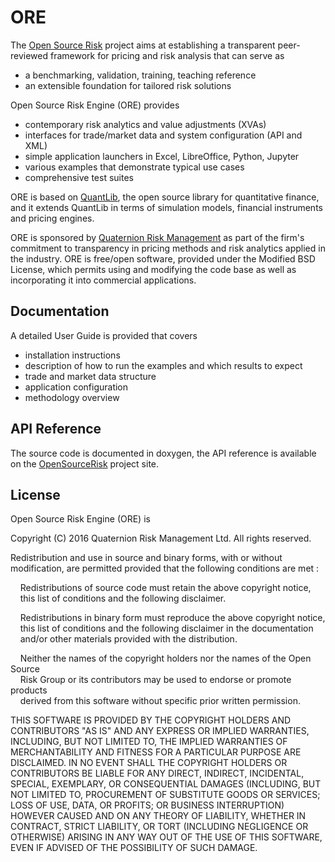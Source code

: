 # ORE

The [Open Source Risk](http://opensourcerisk.org) project aims at
establishing a transparent peer-reviewed framework for pricing and risk
analysis that can serve as
* a benchmarking, validation, training, teaching reference 
* an extensible foundation for tailored risk solutions

Open Source Risk Engine (ORE) provides
* contemporary risk analytics and value adjustments (XVAs) 
* interfaces for trade/market data and system configuration (API and XML)
* simple application launchers in Excel, LibreOffice, Python, Jupyter
* various examples that demonstrate typical use cases
* comprehensive test suites

ORE is based on [QuantLib](http://quantlib.org), the open source library
for quantitative finance, and it extends QuantLib in terms of simulation models, financial
instruments and pricing engines.

ORE is sponsored by
[Quaternion Risk Management](http://quaternion.com) as part of the
firm's commitment to transparency in pricing methods and risk
analytics applied in the industry. ORE is free/open software, provided
under the Modified BSD License, which permits using and modifying the code base as well as incorporating it into commercial applications.

## Documentation

A detailed User Guide is provided that covers
* installation instructions
* description of how to run the examples and which results to expect
* trade and market data structure
* application configuration
* methodology overview

## API Reference

The source code is documented in doxygen, the API reference is
available on the [OpenSourceRisk](http://opensourcerisk.org) project site.

## License

Open Source Risk Engine (ORE) is

Copyright (C) 2016 Quaternion Risk Management Ltd.
All rights reserved.

Redistribution and use in source and binary forms, with or without
modification, are permitted provided that the following conditions are met :

&nbsp;&nbsp;&nbsp;&nbsp;Redistributions of source code must retain the above copyright notice,<br>
&nbsp;&nbsp;&nbsp;&nbsp;this list of conditions and the following disclaimer.<br>

&nbsp;&nbsp;&nbsp;&nbsp;Redistributions in binary form must reproduce the above copyright notice,<br>
&nbsp;&nbsp;&nbsp;&nbsp;this list of conditions and the following disclaimer in the documentation<br>
&nbsp;&nbsp;&nbsp;&nbsp;and/or other materials provided with the distribution.<br>

&nbsp;&nbsp;&nbsp;&nbsp;Neither the names of the copyright holders nor the names of the Open Source<br>
&nbsp;&nbsp;&nbsp;&nbsp;Risk Group or its contributors may be used to endorse or promote products<br>
&nbsp;&nbsp;&nbsp;&nbsp;derived from this software without specific prior written permission.<br>

THIS SOFTWARE IS PROVIDED BY THE COPYRIGHT HOLDERS AND CONTRIBUTORS "AS IS"
AND ANY EXPRESS OR IMPLIED WARRANTIES, INCLUDING, BUT NOT LIMITED TO, THE
IMPLIED WARRANTIES OF MERCHANTABILITY AND FITNESS FOR A PARTICULAR PURPOSE ARE
DISCLAIMED. IN NO EVENT SHALL THE COPYRIGHT HOLDERS OR CONTRIBUTORS BE LIABLE
FOR ANY DIRECT, INDIRECT, INCIDENTAL, SPECIAL, EXEMPLARY, OR CONSEQUENTIAL
DAMAGES (INCLUDING, BUT NOT LIMITED TO, PROCUREMENT OF SUBSTITUTE GOODS OR
SERVICES; LOSS OF USE, DATA, OR PROFITS; OR BUSINESS INTERRUPTION) HOWEVER
CAUSED AND ON ANY THEORY OF LIABILITY, WHETHER IN CONTRACT, STRICT LIABILITY,
OR TORT (INCLUDING NEGLIGENCE OR OTHERWISE) ARISING IN ANY WAY OUT OF THE USE
OF THIS SOFTWARE, EVEN IF ADVISED OF THE POSSIBILITY OF SUCH DAMAGE.



